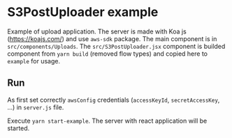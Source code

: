 # S3PostUploader example
Example of upload application. The server is made with Koa js (https://koajs.com/) and
use `aws-sdk` package. The main component is in `src/components/Uploads`. The `src/S3PostUploader.jsx` component
is builded component from `yarn build` (removed flow types) and copied here to `example` for usage.

## Run
As first set correctly `awsConfig` credentials (`accessKeyId`, `secretAccessKey`, ...) in
`server.js` file.

Execute `yarn start-example`. The server  with react application will be started.
